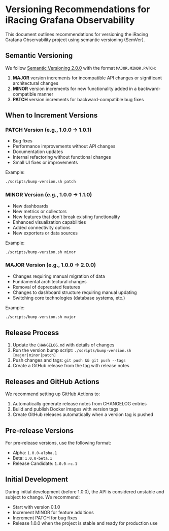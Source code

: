 # Versioning Recommendations for iRacing Grafana Observability

This document outlines recommendations for versioning the iRacing Grafana Observability project using semantic versioning (SemVer).

## Semantic Versioning

We follow [Semantic Versioning 2.0.0](https://semver.org/) with the format `MAJOR.MINOR.PATCH`:

1. **MAJOR** version increments for incompatible API changes or significant architectural changes
2. **MINOR** version increments for new functionality added in a backward-compatible manner
3. **PATCH** version increments for backward-compatible bug fixes

## When to Increment Versions

### PATCH Version (e.g., 1.0.0 → 1.0.1)

- Bug fixes
- Performance improvements without API changes
- Documentation updates
- Internal refactoring without functional changes
- Small UI fixes or improvements

Example:
```bash
./scripts/bump-version.sh patch
```

### MINOR Version (e.g., 1.0.0 → 1.1.0)

- New dashboards
- New metrics or collectors
- New features that don't break existing functionality
- Enhanced visualization capabilities
- Added connectivity options
- New exporters or data sources

Example:
```bash
./scripts/bump-version.sh minor
```

### MAJOR Version (e.g., 1.0.0 → 2.0.0)

- Changes requiring manual migration of data
- Fundamental architectural changes
- Removal of deprecated features
- Changes to dashboard structure requiring manual updating
- Switching core technologies (database systems, etc.)

Example:
```bash
./scripts/bump-version.sh major
```

## Release Process

1. Update the `CHANGELOG.md` with details of changes
2. Run the version bump script: `./scripts/bump-version.sh [major|minor|patch]`
3. Push changes and tags: `git push && git push --tags`
4. Create a GitHub release from the tag with release notes

## Releases and GitHub Actions

We recommend setting up GitHub Actions to:

1. Automatically generate release notes from CHANGELOG entries
2. Build and publish Docker images with version tags
3. Create GitHub releases automatically when a version tag is pushed

## Pre-release Versions

For pre-release versions, use the following format:
- Alpha: `1.0.0-alpha.1`
- Beta: `1.0.0-beta.1`
- Release Candidate: `1.0.0-rc.1`

## Initial Development

During initial development (before 1.0.0), the API is considered unstable and subject to change. We recommend:

- Start with version 0.1.0
- Increment MINOR for feature additions
- Increment PATCH for bug fixes
- Release 1.0.0 when the project is stable and ready for production use